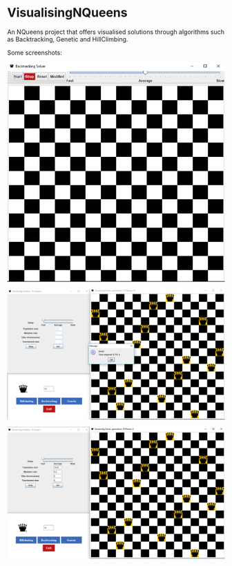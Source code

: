 # VisualisingNQueens
An NQueens project that offers visualised solutions through algorithms such as Backtracking, Genetic and HillClimbing.

Some screenshots:

![Bactracking UI](Samples/Backtracking.PNG)

![Genetic UI](Samples/GeneticAfter.PNG)

![Genetic UI](Samples/GeneticPreAfter.PNG)
